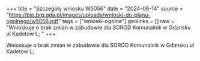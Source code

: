 +++
title = "Szczegóły wniosku W5056"
date = "2024-06-14"
source = "https://bip.brg.gda.pl/images/uploads/wnioski-do-planu-ogolnego/w5056.pdf"
tags = ["wnioski-ogolne"]
geolinks = []
raw = "Wnioskuje o brak zmian w zabudowie dla SOROD Komunalnik w Gdansku ul Kadetow L; "
+++

Wnioskuje o brak zmian w zabudowie dla SOROD Komunalnik w Gdansku ul Kadetow
L;



